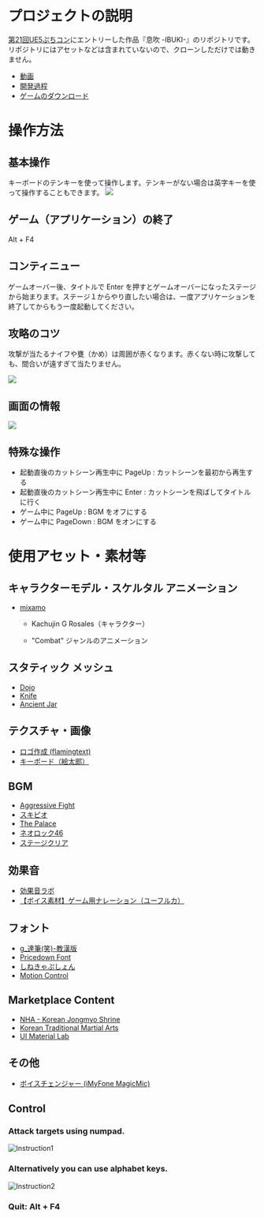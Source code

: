 # プロジェクトの説明

[第21回UE5ぷちコン](https://historia.co.jp/ue5petitcon21)にエントリーした作品『息吹 -IBUKI-』のリポジトリです。リポジトリにはアセットなどは含まれていないので、クローンしただけでは動きません。

- [動画](https://youtu.be/Pi9pSICUXjA)
- [開発過程](https://www.youtube.com/playlist?list=PL8vIqAPw1MdFNa0LbeRqHDhqnG3gH4pla)
- [ゲームのダウンロード](https://github.com/dsuz/petitcon21/releases)

# 操作方法

## 基本操作
キーボードのテンキーを使って操作します。テンキーがない場合は英字キーを使って操作することもできます。
![](https://github.com/dsuz/petitcon21/assets/4126881/2ac5db24-ca54-4263-a149-8eb95bd63a74)

## ゲーム（アプリケーション）の終了

Alt + F4

## コンティニュー

ゲームオーバー後、タイトルで Enter を押すとゲームオーバーになったステージから始まります。ステージ１からやり直したい場合は、一度アプリケーションを終了してからもう一度起動してください。

## 攻略のコツ

攻撃が当たるナイフや甕（かめ）は周囲が赤くなります。赤くない時に攻撃しても、間合いが遠すぎて当たりません。

![](https://github.com/dsuz/petitcon21/assets/4126881/db0adcca-fac2-4a7c-9d8a-5a86c4b0aa95)

## 画面の情報
![](https://github.com/dsuz/petitcon21/assets/4126881/1c2bd1a7-4cb0-47fe-b0f9-250c315b647d)

## 特殊な操作

- 起動直後のカットシーン再生中に PageUp : カットシーンを最初から再生する
- 起動直後のカットシーン再生中に Enter : カットシーンを飛ばしてタイトルに行く
- ゲーム中に PageUp : BGM をオフにする
- ゲーム中に PageDown : BGM をオンにする

# 使用アセット・素材等

## キャラクターモデル・スケルタル アニメーション

- [mixamo](https://www.mixamo.com/)

  - Kachujin G Rosales（キャラクター）

  - "Combat" ジャンルのアニメーション

## スタティック メッシュ

- [Dojo](https://www.turbosquid.com/3d-models/dojo-battle-max-free/626869)
- [Knife](https://www.cgtrader.com/free-3d-models/military/melee/world-war-2-knife-low-poly-3d-model)
- [Ancient Jar](https://free3d.com/3d-model/ancient-jar-v1--904491.html)

## テクスチャ・画像

- [ロゴ作成 (flamingtext)](https://flamingtext.jp/)
- [キーボード（絵太郎）](http://www.etaro.net/archives/5323)

## BGM

- [Aggressive Fight](https://dova-s.jp/bgm/play674.html)
- [スキピオ](https://dova-s.jp/bgm/play12409.html)
- [The Palace](https://dova-s.jp/bgm/play4181.html)
- [ネオロック46](https://maou.audio/bgm_neorock46/)
- [ステージクリア](https://dova-s.jp/bgm/play5710.html)

## 効果音

- [効果音ラボ](https://soundeffect-lab.info/)
- [【ボイス素材】ゲーム用ナレーション（ユーフルカ）](https://youfulca.com/2022/08/07/game_narration/)

## フォント

- [g_達筆(笑)-教漢版](https://booth.pm/ja/items/176894)
- [Pricedown Font](https://www.1001fonts.com/pricedown-font.html)
- [しねきゃぷしょん](https://cute-freefont.flop.jp/sinecaption.html)
- [Motion Control](https://www.1001fonts.com/motion-control-font.html)

## Marketplace Content

- [NHA - Korean Jongmyo Shrine](https://www.unrealengine.com/marketplace/product/nha-korean-jongmyo-shrine)
- [Korean Traditional Martial Arts](https://www.unrealengine.com/marketplace/product/korean-traditional-martial-arts)
- [UI Material Lab](https://www.unrealengine.com/marketplace/product/ui-material-lab)

## その他

- [ボイスチェンジャー (iMyFone MagicMic)](https://youfulca.com/2022/08/07/game_narration/)

## Control
### Attack targets using numpad. 
![Instruction1](https://github.com/dsuz/petitcon21/assets/4126881/56647edd-f89c-4701-9a4a-1a50db186390)
### Alternatively you can use alphabet keys.
![Instruction2](https://github.com/dsuz/petitcon21/assets/4126881/0ba06548-534b-4575-b578-2c836f2096b4)
### Quit: Alt + F4
